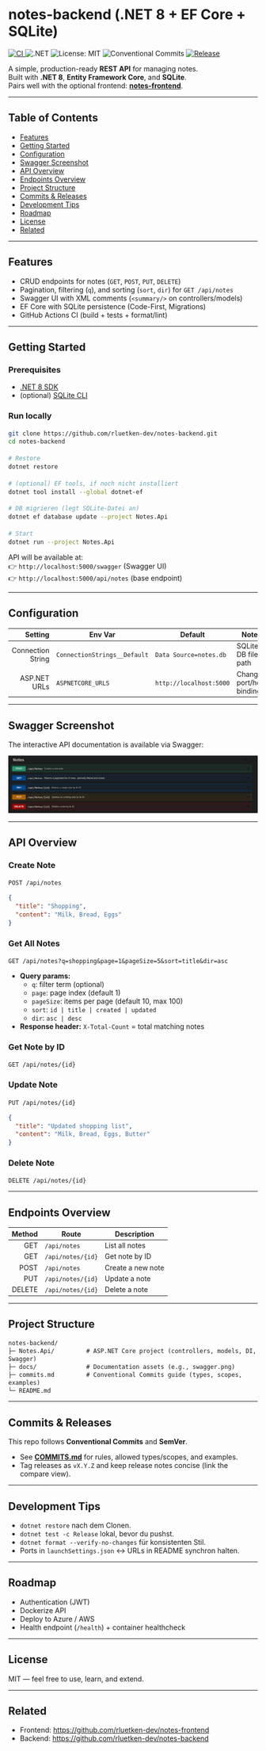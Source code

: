 ﻿# notes-backend (.NET 8 + EF Core + SQLite)

<p align="left">
  <a href="https://github.com/rluetken-dev/notes-backend/actions/workflows/ci.yml">
    <img alt="CI" src="https://github.com/rluetken-dev/notes-backend/actions/workflows/ci.yml/badge.svg?branch=main">
  </a>
  <img alt=".NET" src="https://img.shields.io/badge/.NET-8.0-purple">
  <img alt="License: MIT" src="https://img.shields.io/badge/License-MIT-green.svg">
  <img alt="Conventional Commits" src="https://img.shields.io/badge/Conventional%20Commits-1.0.0-yellow.svg">
  <a href="https://github.com/rluetken-dev/notes-backend/releases">
    <img alt="Release" src="https://img.shields.io/github/v/release/rluetken-dev/notes-backend?sort=semver&display_name=tag">
  </a>
</p>

A simple, production-ready **REST API** for managing notes.  
Built with **.NET 8**, **Entity Framework Core**, and **SQLite**.  
Pairs well with the optional frontend: **[notes-frontend](https://github.com/rluetken-dev/notes-frontend)**.

---

## Table of Contents
- [Features](#features)
- [Getting Started](#getting-started)
- [Configuration](#configuration)
- [Swagger Screenshot](#swagger-screenshot)
- [API Overview](#api-overview)
- [Endpoints Overview](#endpoints-overview)
- [Project Structure](#project-structure)
- [Commits & Releases](#commits--releases)
- [Development Tips](#development-tips)
- [Roadmap](#roadmap)
- [License](#license)
- [Related](#related)

---

## Features
- CRUD endpoints for notes (`GET`, `POST`, `PUT`, `DELETE`)
- Pagination, filtering (`q`), and sorting (`sort`, `dir`) for `GET /api/notes`
- Swagger UI with XML comments (`<summary/>` on controllers/models)
- EF Core with SQLite persistence (Code-First, Migrations)
- GitHub Actions CI (build + tests + format/lint)

---

## Getting Started

### Prerequisites
- [.NET 8 SDK](https://dotnet.microsoft.com/en-us/download)
- (optional) [SQLite CLI](https://www.sqlite.org/download.html)

### Run locally
```bash
git clone https://github.com/rluetken-dev/notes-backend.git
cd notes-backend

# Restore
dotnet restore

# (optional) EF tools, if noch nicht installiert
dotnet tool install --global dotnet-ef

# DB migrieren (legt SQLite-Datei an)
dotnet ef database update --project Notes.Api

# Start
dotnet run --project Notes.Api
```

API will be available at:  
👉 `http://localhost:5000/swagger` (Swagger UI)  
👉 `http://localhost:5000/api/notes` (base endpoint)

---

## Configuration

| Setting            | Env Var                     | Default                 | Notes                    |
|-------------------:|-----------------------------|-------------------------|--------------------------|
| Connection String  | `ConnectionStrings__Default`| `Data Source=notes.db`  | SQLite DB file path      |
| ASP.NET URLs       | `ASPNETCORE_URLS`           | `http://localhost:5000` | Change port/host binding |

---

## Swagger Screenshot
The interactive API documentation is available via Swagger:

![Swagger UI](docs/swagger.png)

---

## API Overview

### Create Note
`POST /api/notes`
```json
{
  "title": "Shopping",
  "content": "Milk, Bread, Eggs"
}
```

### Get All Notes
`GET /api/notes?q=shopping&page=1&pageSize=5&sort=title&dir=asc`

- **Query params:**
  - `q`: filter term (optional)
  - `page`: page index (default 1)
  - `pageSize`: items per page (default 10, max 100)
  - `sort`: `id | title | created | updated`
  - `dir`: `asc | desc`
- **Response header:** `X-Total-Count` = total matching notes

### Get Note by ID
`GET /api/notes/{id}`

### Update Note
`PUT /api/notes/{id}`
```json
{
  "title": "Updated shopping list",
  "content": "Milk, Bread, Eggs, Butter"
}
```

### Delete Note
`DELETE /api/notes/{id}`

---

## Endpoints Overview

| Method | Route             | Description       |
|------: |-------------------|-------------------|
| GET    | `/api/notes`      | List all notes    |
| GET    | `/api/notes/{id}` | Get note by ID    |
| POST   | `/api/notes`      | Create a new note |
| PUT    | `/api/notes/{id}` | Update a note     |
| DELETE | `/api/notes/{id}` | Delete a note     |

---

## Project Structure
```
notes-backend/
├─ Notes.Api/         # ASP.NET Core project (controllers, models, DI, Swagger)
├─ docs/              # Documentation assets (e.g., swagger.png)
├─ commits.md         # Conventional Commits guide (types, scopes, examples)
└─ README.md
```

---

## Commits & Releases
This repo follows **Conventional Commits** and **SemVer**.

- See **[COMMITS.md](./COMMITS.md)** for rules, allowed types/scopes, and examples.
- Tag releases as `vX.Y.Z` and keep release notes concise (link the compare view).

---

## Development Tips
- `dotnet restore` nach dem Clonen.
- `dotnet test -c Release` lokal, bevor du pushst.
- `dotnet format --verify-no-changes` für konsistenten Stil.
- Ports in `launchSettings.json` ↔ URLs in README synchron halten.

---

## Roadmap
- Authentication (JWT)
- Dockerize API
- Deploy to Azure / AWS
- Health endpoint (`/health`) + container healthcheck

---

## License
MIT — feel free to use, learn, and extend.

---

## Related
- Frontend: https://github.com/rluetken-dev/notes-frontend
- Backend:  https://github.com/rluetken-dev/notes-backend
